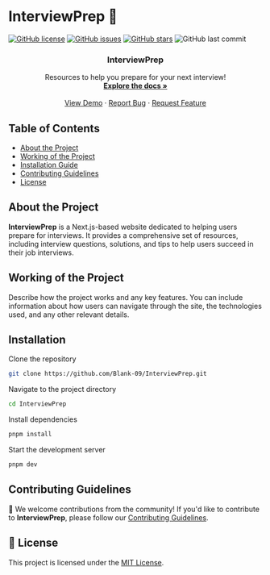 # InterviewPrep 🚀

[![GitHub license](https://img.shields.io/github/license/Blank-09/InterviewPrep)](https://github.com/Blank-09/InterviewPrep/blob/master/LICENSE)
[![GitHub issues](https://img.shields.io/github/issues/Blank-09/InterviewPrep)](https://github.com/Blank-09/InterviewPrep/issues)
[![GitHub stars](https://img.shields.io/github/stars/Blank-09/InterviewPrep)](https://github.com/Blank-09/InterviewPrep/stargazers)
![GitHub last commit](https://img.shields.io/github/last-commit/Blank-09/InterviewPrep)

<p align="center">
  <!-- <img src="path/to/your/image.png" alt="InterviewPrep Logo" width="300" height="200"> -->
  <h3 align="center">InterviewPrep</h3>
  <p align="center">
    Resources to help you prepare for your next interview!
    <br />
    <a href="https://github.com/Blank-09/InterviewPrep"
    ><strong>Explore the docs »</strong></a>
    <br />
    <br />
    <a href="">View Demo</a>
    ·
    <a href="https://github.com/Blank-09/InterviewPrep/issues">Report Bug</a>
    ·
    <a href="https://github.com/Blank-09/InterviewPrep/issues">Request Feature</a>
</p>

## Table of Contents

- [About the Project](#about-the-project)
- [Working of the Project](#working-of-the-project)
- [Installation Guide](#installation-guide)
- [Contributing Guidelines](#contributing-guidelines)
- [License](#license)

## About the Project

**InterviewPrep** is a Next.js-based website dedicated to helping users prepare for interviews. It provides a comprehensive set of resources, including interview questions, solutions, and tips to help users succeed in their job interviews.

## Working of the Project

Describe how the project works and any key features. You can include information about how users can navigate through the site, the technologies used, and any other relevant details.

## Installation

Clone the repository

```bash
git clone https://github.com/Blank-09/InterviewPrep.git
```

Navigate to the project directory

```bash
cd InterviewPrep
```

Install dependencies

```bash
pnpm install
```

Start the development server

```bash
pnpm dev
```

## Contributing Guidelines

🤝 We welcome contributions from the community! If you'd like to contribute to **InterviewPrep**, please follow our [Contributing Guidelines](CONTRIBUTING.md).

## 📄 License

This project is licensed under the [MIT License](LICENSE).
